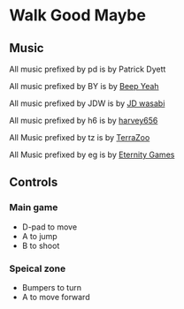 # Walk Good Maybe

## Music
All music prefixed by pd is by Patrick Dyett

All music prefixed by BY is by [Beep Yeah](https://beepyeah.itch.io/)

All music prefixed by JDW is by [JD wasabi](https://jdwasabi.itch.io/)

All music prefixed by h6 is by [harvey656](https://harvey656.itch.io/)

All Music prefixed by tz is by [TerraZoo](nils@itd-music.com)

All Music prefixed by eg is by [Eternity Games](https://writingduels.com/)

## Controls
### Main game
* D-pad to move
* A to jump
* B to shoot

### Speical zone
* Bumpers to turn
* A to move forward
